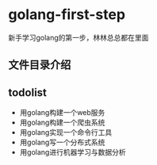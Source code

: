 # golang-first-step
新手学习golang的第一步，林林总总都在里面

## 文件目录介绍



## todolist
- 用golang构建一个web服务
- 用golang构建一个爬虫系统
- 用golang实现一个命令行工具
- 用golang写一个分布式系统
- 用golang进行机器学习与数据分析
